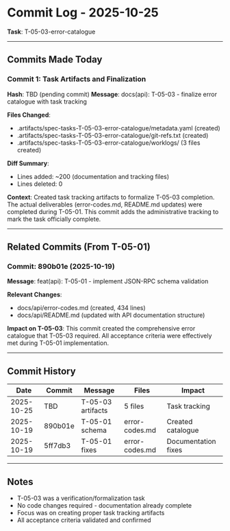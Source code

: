 # Commit Log - 2025-10-25
**Task**: T-05-03-error-catalogue

---

## Commits Made Today

### Commit 1: Task Artifacts and Finalization
**Hash**: TBD (pending commit)
**Message**: docs(api): T-05-03 - finalize error catalogue with task tracking

**Files Changed**:
- .artifacts/spec-tasks-T-05-03-error-catalogue/metadata.yaml (created)
- .artifacts/spec-tasks-T-05-03-error-catalogue/git-refs.txt (created)
- .artifacts/spec-tasks-T-05-03-error-catalogue/worklogs/ (3 files created)

**Diff Summary**:
- Lines added: ~200 (documentation and tracking files)
- Lines deleted: 0

**Context**:
Created task tracking artifacts to formalize T-05-03 completion. The actual
deliverables (error-codes.md, README.md updates) were completed during T-05-01.
This commit adds the administrative tracking to mark the task officially complete.

---

## Related Commits (From T-05-01)

### Commit: 890b01e (2025-10-19)
**Message**: feat(api): T-05-01 - implement JSON-RPC schema validation

**Relevant Changes**:
- docs/api/error-codes.md (created, 434 lines)
- docs/api/README.md (updated with API documentation structure)

**Impact on T-05-03**:
This commit created the comprehensive error catalogue that T-05-03 required.
All acceptance criteria were effectively met during T-05-01 implementation.

---

## Commit History

| Date | Commit | Message | Files | Impact |
|------|--------|---------|-------|--------|
| 2025-10-25 | TBD | T-05-03 artifacts | 5 files | Task tracking |
| 2025-10-19 | 890b01e | T-05-01 schema | error-codes.md | Created catalogue |
| 2025-10-19 | 5ff7db3 | T-05-01 fixes | error-codes.md | Documentation fixes |

---

## Notes

- T-05-03 was a verification/formalization task
- No code changes required - documentation already complete
- Focus was on creating proper task tracking artifacts
- All acceptance criteria validated and confirmed
